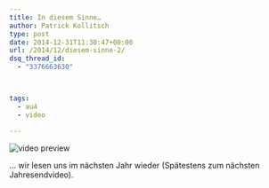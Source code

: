 ```yaml
---
title: In diesem Sinne…
author: Patrick Kollitsch
type: post
date: 2014-12-31T11:30:47+00:00
url: /2014/12/diesem-sinne-2/
dsq_thread_id:
  - "3376663630"



tags:
  - au4
  - video

---
```

<div class="video-youtube embed-responsive-item" id="video-youtube-4de9dd71cc0723e1eba10f4aa9a75d58" data-video="//www.youtube.com/embed/sp8sdZe1hrw?&loadvideo=&autohide=2&autoplay=1&rel=0&controls=2&color=red&modestbranding=1&iv_load_policy=3&theme=light&enablejsapi=1&origin=https://localhost">
  <img src="/wp-content/imagecache/sp8sdZe1hrw-hqdefault.jpg" alt="video preview" /><span class="video-youtube-play-icon" aria-label="Play this video"><i class="icon-play" aria-hidden="true"></i></span>
</div>

... wir lesen uns im nächsten Jahr wieder (Sp&auml;testens zum n&auml;chsten Jahresendvideo).